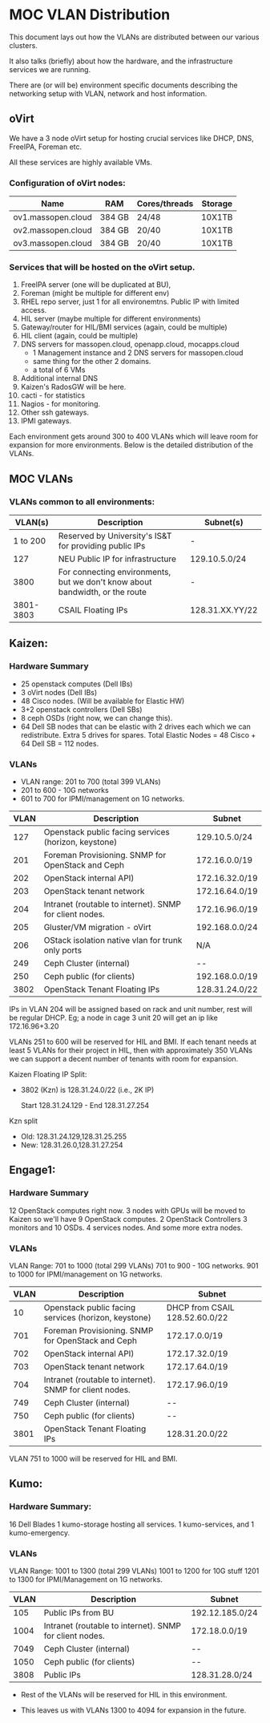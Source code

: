 # MOC VLAN Distribution
This document lays out how the VLANs are distributed between our various clusters.

It also talks (briefly) about how the hardware, and the infrastructure services we are running.

There are (or will be) environment specific documents describing the networking setup with VLAN, network and host information.

## oVirt
We have a 3 node oVirt setup for hosting crucial services like DHCP, DNS, FreeIPA, Foreman etc.

All these services are highly available VMs.

### Configuration of oVirt nodes:

| Name | RAM | Cores/threads | Storage |
| ---- | --- | ------------- | ------- |
|ov1.massopen.cloud | 384 GB | 24/48 | 10X1TB |
|ov2.massopen.cloud | 384 GB | 20/40 | 10X1TB |
|ov3.massopen.cloud | 384 GB | 20/40 | 10X1TB |

### Services that will be hosted on the oVirt setup.
1. FreeIPA server (one will be duplicated at BU),
2. Foreman (might be multiple for different env)
3. RHEL repo server, just 1 for all environemtns. Public IP with limited access.
4. HIL server (maybe multiple for different environments)
5. Gateway/router for HIL/BMI services (again, could be multiple)
6. HIL client (again, could be multiple)
7. DNS servers for massopen.cloud, openapp.cloud, mocapps.cloud
    - 1 Management instance and 2 DNS servers for massopen.cloud
    - same thing for the other 2 domains.
    - a total of 6 VMs
8. Additional internal DNS
9. Kaizen's RadosGW will be here.
10. cacti - for statistics
11. Nagios - for monitoring.
12. Other ssh gateways.
13. IPMI gateways.

Each environment gets around 300 to 400 VLANs which will leave room for expansion for more environments. Below is the detailed distribution of the VLANs.

## MOC VLANs

### VLANs common to all environments:

| VLAN(s) | Description | Subnet(s) |
| ------- | ----------- | --------- |
| 1 to 200| Reserved by University's IS&T for providing public IPs | - |
| 127 | NEU Public IP for infrastructure | 129.10.5.0/24 |
| 3800 | For connecting environments, but we don't know about bandwidth, or the route | - |
| 3801-3803 | CSAIL Floating IPs | 128.31.XX.YY/22 |

## Kaizen:

### Hardware Summary
* 25 openstack computes (Dell IBs)
* 3 oVirt nodes (Dell IBs)
* 48 Cisco nodes. (Will be available for Elastic HW)
* 3+2 openstack controllers (Dell SBs)
* 8 ceph OSDs (right now, we can change this).
* 64 Dell SB nodes that can be elastic with 2 drives each which we can redistribute. Extra 5 drives for spares.
 Total Elastic Nodes = 48 Cisco + 64 Dell SB  = 112 nodes.

### VLANs
* VLAN range: 201 to 700 (total 399 VLANs)
* 201 to 600 - 10G networks
* 601 to 700 for IPMI/management on 1G networks.

| VLAN | Description | Subnet |
| ---- | ----------- | ------ |
| 127 | Openstack public facing services (horizon, keystone) | 129.10.5.0/24 |
| 201 | Foreman Provisioning. SNMP for OpenStack and Ceph | 172.16.0.0/19 |
| 202 | OpenStack internal API) | 172.16.32.0/19 |
| 203 | OpenStack tenant network | 172.16.64.0/19 |
| 204 | Intranet (routable to internet). SNMP for client nodes. | 172.16.96.0/19 |
| 205 | Gluster/VM migration - oVirt | 192.168.0.0/24 |
| 206 | OStack isolation native vlan for trunk only ports| N/A |
| 249 | Ceph Cluster (internal) | -- |
| 250 | Ceph public (for clients) | 192.168.0.0/19 |
| 3802 | OpenStack Tenant Floating IPs | 128.31.24.0/22 |

IPs in VLAN 204 will be assigned based on rack and unit number, rest will be regular DHCP.
Eg; a node in cage 3 unit 20 will get an ip like 172.16.96+3.20

VLANs 251 to 600 will be reserved for HIL and BMI. If each tenant needs at least 5 VLANs for their project in HIL,
then with approximately 350 VLANs we can support a decent number of tenants with room for expansion.

Kaizen Floating IP Split:

- 3802 (Kzn) is 128.31.24.0/22 (i.e., 2K IP)

  Start 128.31.24.129 - End 128.31.27.254

Kzn split

- Old: 128.31.24.129,128.31.25.255
- New: 128.31.26.0,128.31.27.254


## Engage1:

### Hardware Summary

12 OpenStack computes right now. 3 nodes with GPUs will be moved to Kaizen so we'll have 9 OpenStack computes.
2 OpenStack Controllers
3 monitors and 10 OSDs.
4 services nodes. And some more extra nodes.

### VLANs

VLAN Range: 701 to 1000 (total 299 VLANs)
701 to 900 - 10G networks.
901 to 1000 for IPMI/management on 1G networks.

| VLAN | Description | Subnet |
| ---- | ----------- | ------ |
| 10 | Openstack public facing services (horizon, keystone) | DHCP from CSAIL 128.52.60.0/22 |
| 701 | Foreman Provisioning. SNMP for OpenStack and Ceph | 172.17.0.0/19 |
| 702 | OpenStack internal API) | 172.17.32.0/19 |
| 703 | OpenStack tenant network | 172.17.64.0/19 |
| 704 | Intranet (routable to internet). SNMP for client nodes. | 172.17.96.0/19 |
| 749 | Ceph Cluster (internal) | -- |
| 750 | Ceph public (for clients) | -- |
| 3801 | OpenStack Tenant Floating IPs | 128.31.20.0/22 |

VLAN 751 to 1000 will be reserved for HIL and BMI.

## Kumo:

### Hardware Summary:

16 Dell Blades
1 kumo-storage hosting all services.
1 kumo-services, and 1 kumo-emergency.

### VLANs

VLAN Range: 1001 to 1300 (total 299 VLANs)
1001 to 1200 for 10G stuff
1201 to 1300 for IPMI/Management on 1G networks.

| VLAN | Description | Subnet |
| ---- | ----------- | ------ |
| 105 | Public IPs from BU | 192.12.185.0/24 |
| 1004 | Intranet (routable to internet). SNMP for client nodes. | 172.18.0.0/19 |
| 7049 | Ceph Cluster (internal) | -- |
| 1050 | Ceph public (for clients) | -- |
| 3808 | Public IPs | 128.31.28.0/24 |

* Rest of the VLANs will be reserved for HIL in this environment.

* This leaves us with VLANs 1300 to 4094 for expansion in the future.
